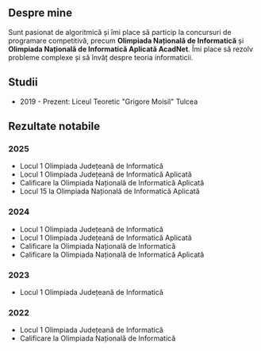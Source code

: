 ## Despre mine

Sunt pasionat de algoritmică și îmi place să particip la concursuri de programare competitivă, precum **Olimpiada Națională de Informatică** și **Olimpiada Națională de Informatică Aplicată AcadNet**. Îmi place să rezolv probleme complexe și să învăț despre teoria informaticii.

## Studii
- 2019 - Prezent: Liceul Teoretic "Grigore Moisil" Tulcea

## Rezultate notabile

### **2025**
- Locul 1 Olimpiada Județeană de Informatică
- Locul 1 Olimpiada Județeană de Informatică Aplicată
- Calificare la Olimpiada Națională de Informatică Aplicată
- Locul 15 la Olimpiada Națională de Informatică Aplicată
### **2024**
- Locul 1 Olimpiada Județeană de Informatică
- Locul 1 Olimpiada Județeană de Informatică Aplicată
- Calificare la Olimpiada Națională de Informatică
- Calificare la Olimpiada Națională de Informatică Aplicată
### **2023**
- Locul 1 Olimpiada Județeană de Informatică
### **2022**
- Locul 1 Olimpiada Județeană de Informatică
- Calificare la Olimpiada Națională de Informatică
